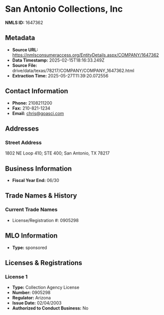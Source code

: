 # San Antonio Collections, Inc

**NMLS ID:** 1647362

## Metadata
- **Source URL:** https://nmlsconsumeraccess.org/EntityDetails.aspx/COMPANY/1647362
- **Data Timestamp:** 2025-02-15T18:16:33.249Z
- **Source File:** drive/data/texas/78217/COMPANY/COMPANY_1647362.html
- **Extraction Time:** 2025-05-27T11:39:20.072556

## Contact Information
- **Phone:** 2108211200
- **Fax:** 210-821-1234
- **Email:** chris@goasci.com

## Addresses
### Street Address
1802 NE Loop 410; STE 400; San Antonio, TX 78217

## Business Information
- **Fiscal Year End:** 06/30

## Trade Names & History
### Current Trade Names
- License/Registration #: 0905298

## MLO Information
- **Type:** sponsored

## Licenses & Registrations

### License 1
- **Type:** Collection Agency License
- **Number:** 0905298
- **Regulator:** Arizona
- **Issue Date:** 02/04/2003
- **Authorized to Conduct Business:** No
